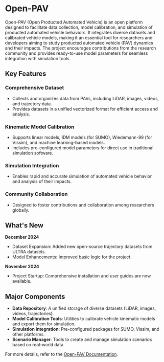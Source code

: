 # Open-PAV

Open-PAV (Open Producted Automated Vehicle) is an open platform designed to facilitate data collection, model calibration, and simulation of producted automated vehicle behaviors. It integrates diverse datasets and calibrated vehicle models, making it an essential tool for researchers and developers aiming to study producted automated vehicle (PAV) dynamics and their impacts. The project encourages contributions from the research community and provides ready-to-use model parameters for seamless integration with simulation tools.

## Key Features

### Comprehensive Dataset

- Collects and organizes data from PAVs, including LiDAR, images, videos, and trajectory data.
- Provides datasets in a unified vectorized format for efficient access and analysis.

### Kinematic Model Calibration

- Supports linear models, IDM models (for SUMO), Wiedemann-99 (for Vissim), and machine learning-based models.
- Includes pre-configured model parameters for direct use in traditional simulation software.

### Simulation Integration

- Enables rapid and accurate simulation of automated vehicle behavior and analysis of their impacts.

### Community Collaboration

- Designed to foster contributions and collaboration among researchers globally.

## What's New

**December 2024**

- Dataset Expansion: Added new open-source trajectory datasets from ULTRA datasets.
- Model Enhancements: Improved basic logic for the project.

**November 2024**

- Project Startup: Comprehensive installation and user guides are now available.

## Major Components

- **Data Repository**: A unified storage of diverse datasets (LiDAR, images, videos, trajectories).
- **Model Calibration Tools**: Utilities to calibrate vehicle kinematic models and export them for simulation.
- **Simulation Integration**: Pre-configured packages for SUMO, Vissim, and other platforms.
- **Scenario Manager**: Tools to create and manage simulation scenarios based on real-world data.

For more details, refer to the [Open-PAV Documentation](#).
